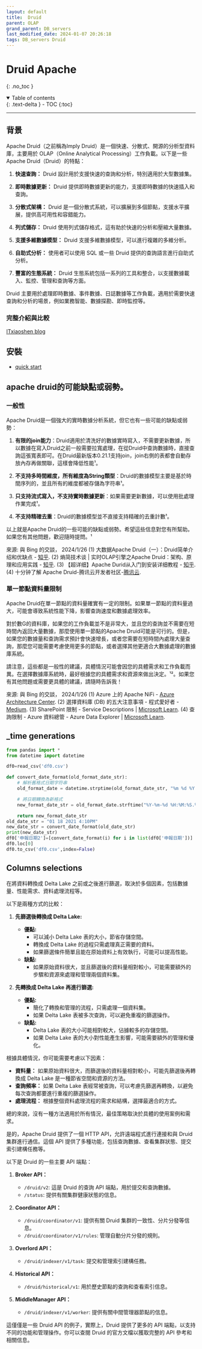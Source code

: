 ```yaml
---
layout: default
title:  Druid
parent: OLAP
grand_parent: DB_servers
last_modified_date: 2024-01-07 20:26:18
tags: DB_servers Druid
---
```


# Druid Apache
{: .no_toc }

<details open markdown="block">
  <summary>
    Table of contents
  </summary>
  {: .text-delta }
- TOC
{:toc}
</details>

---

## 背景

Apache Druid（之前稱為Imply Druid）是一個快速、分散式、開源的分析型資料庫，主要用於 OLAP（Online Analytical Processing）工作負載。以下是一些 Apache Druid（Druid）的特點：

1. **快速查詢：** Druid 設計用於支援快速的查詢和分析，特別適用於大型數據集。

2. **即時數據更新：** Druid 提供即時數據更新的能力，支援即時數據的快速插入和查詢。

3. **分散式架構：** Druid 是一個分散式系統，可以擴展到多個節點，支援水平擴展，提供高可用性和容錯能力。

4. **列式儲存：** Druid 使用列式儲存格式，這有助於快速的分析和壓縮大量數據。

5. **支援多維數據模型：** Druid 支援多維數據模型，可以進行複雜的多維分析。

6. **自助式分析：** 使用者可以使用 SQL 或一些 Druid 提供的查詢語言進行自助式分析。

7. **豐富的生態系統：** Druid 生態系統包括一系列的工具和整合，以支援數據載入、監控、管理和查詢等方面。

Druid 主要用於處理即時數據、事件數據、日誌數據等工作負載，適用於需要快速查詢和分析的場景，例如業務智能、數據探勘、即時監控等。

### 完整介紹與比較

[ITxiaoshen blog](https://www.cnblogs.com/itxiaoshen/p/17081162.html#%E9%80%82%E7%94%A8%E5%9C%BA%E6%99%AF)

## 安裝

- [quick start](https://druid.apache.org/docs/latest/tutorials/)

## apache druid的可能缺點或弱勢。

### 一般性

Apache Druid是一個強大的實時數據分析系統，但它也有一些可能的缺點或弱勢：

1. **有限的join能力**：Druid適用於清洗好的數據實時寫入，不需要更新數據，所以數據在寫入Druid之前一般需要拉寬處理，在從Druid中查詢數據時，直接查詢這張寬表即可。在Druid最新版本0.21.1支持join，join右側的表都會自動存放內存再做關聯，這樣會降低性能¹。

2. **不支持多時間維度，所有維度為String類型**：Druid的數據模型主要是基於時間序列的，並且所有的維度都被存儲為字符串¹。

3. **只支持流式寫入，不支持實時數據更新**：如果需要更新數據，可以使用批處理作業完成¹。

4. **不支持精確去重**：Druid的數據模型並不直接支持精確的去重計數¹。

以上就是Apache Druid的一些可能的缺點或弱勢。希望這些信息對您有所幫助。如果您有其他問題，歡迎隨時提問。¹

來源: 與 Bing 的交談， 2024/1/26
(1) 大数据Apache Druid（一）：Druid简单介绍和优缺点 - [知乎](https://zhuanlan.zhihu.com/p/554605708).
(2) 熵简技术谈 | 实时OLAP引擎之Apache Druid：架构、原理和应用实践 - [知乎](https://zhuanlan.zhihu.com/p/178572172).
(3) 【超详细】Apache Durid从入门到安装详细教程 - [知乎](https://zhuanlan.zhihu.com/p/558085506).
(4) 十分钟了解 Apache Druid-腾讯云开发者社区-[腾讯云](https://cloud.tencent.com/developer/article/1603640).

### 單一節點資料量限制

Apache Druid在單一節點的資料量確實有一定的限制。如果單一節點的資料量過大，可能會導致系統性能下降，影響查詢速度和數據處理效率。

對於數G的資料庫，如果您的工作負載並不是非常大，並且您的查詢並不需要在短時間內返回大量數據，那麼使用單一節點的Apache Druid可能是可行的。但是，如果您的數據量和查詢需求預計會快速增長，或者您需要在短時間內處理大量查詢，那麼您可能需要考慮使用更多的節點，或者選擇其他更適合大數據處理的數據庫系統。

請注意，這些都是一般性的建議，具體情況可能會因您的具體需求和工作負載而異。在選擇數據庫系統時，最好根據您的具體需求和資源來做出決定。¹²。如果您有其他問題或需要更具體的建議，請隨時告訴我！

來源: 與 Bing 的交談， 2024/1/26
(1) Azure 上的 Apache NiFi - [Azure Architecture Center](https://learn.microsoft.com/zh-tw/azure/architecture/example-scenario/data/azure-nifi).
(2) 選擇資料庫 (DB) 的五大注意事項 - 程式愛好者 - [Medium](https://medium.com/程式愛好者/選擇資料庫-db-的五大注意事項-a719e134e7d).
(3) SharePoint 限制 - Service Descriptions | [Microsoft Learn](https://learn.microsoft.com/zh-tw/office365/servicedescriptions/sharepoint-online-service-description/sharepoint-online-limits).
(4) 查詢限制 - Azure 資料總管 - Azure Data Explorer | [Microsoft Learn](https://learn.microsoft.com/zh-tw/azure/data-explorer/kusto/concepts/querylimits).

## _time generations

```python
from pandas import *
from datetime import datetime

df0=read_csv('df0.csv')

def convert_date_format(old_format_date_str):
    # 解析舊格式日期字符串
    old_format_date = datetime.strptime(old_format_date_str, "%m %d %Y %I:%M%p")

    # 將日期轉換為新格式
    new_format_date_str = old_format_date.strftime("%Y-%m-%d %H:%M:%S.%f")

    return new_format_date_str
old_date_str = "01 18 2021 4:10PM"
new_date_str = convert_date_format(old_date_str)
print(new_date_str)
df0['申報日期2']=[convert_date_format(i) for i in list(df0['申報日期'])]
df0.loc[0]
df0.to_csv('df0.csv',index=False)
```

## Columns selections

在將資料轉換成 Delta Lake 之前或之後進行篩選，取決於多個因素，包括數據量、性能需求、資料處理流程等。

以下是兩種方式的比較：

1. **先篩選後轉換成 Delta Lake:**
   - **優點:**
     - 可以減小 Delta Lake 表的大小，節省存儲空間。
     - 轉換成 Delta Lake 的過程只需處理真正需要的資料。
     - 如果篩選條件簡單且能在原始資料上有效執行，可能可以提高性能。
   - **缺點:**
     - 如果原始資料很大，並且篩選後的資料量相對較小，可能需要額外的步驟和資源來處理和管理兩個資料集。

2. **先轉換成 Delta Lake 再進行篩選:**
   - **優點:**
     - 簡化了轉換和管理的流程，只需處理一個資料集。
     - 如果 Delta Lake 表被多次查詢，可以避免重複的篩選操作。
   - **缺點:**
     - Delta Lake 表的大小可能相對較大，佔據較多的存儲空間。
     - 如果 Delta Lake 表的大小對性能產生影響，可能需要額外的管理和優化。

根據具體情況，你可能需要考慮以下因素：
- **資料量：** 如果原始資料很大，而篩選後的資料量相對較小，可能先篩選後再轉換成 Delta Lake 是一種節省空間和資源的方法。
- **查詢頻率：** 如果 Delta Lake 表經常被查詢，可以考慮先篩選再轉換，以避免每次查詢都要進行重複的篩選操作。
- **處理流程：** 根據整個資料處理流程的需求和結構，選擇最適合的方式。

總的來說，沒有一種方法適用於所有情況，最佳策略取決於具體的使用案例和需求。

是的，Apache Druid 提供了一個 HTTP API，允許遠端程式進行連接和與 Druid 集群進行通信。這個 API 提供了多種功能，包括查詢數據、查看集群狀態、提交索引建構任務等。

以下是 Druid 的一些主要 API 端點：

1. **Broker API：**
   - `/druid/v2`: 這是 Druid 的查詢 API 端點，用於提交和查詢數據。
   - `/status`: 提供有關集群健康狀態的信息。

2. **Coordinator API：**
   - `/druid/coordinator/v1`: 提供有關 Druid 集群的一致性、分片分發等信息。
   - `/druid/coordinator/v1/rules`: 管理自動分片分發的規則。

3. **Overlord API：**
   - `/druid/indexer/v1/task`: 提交和管理索引建構任務。

4. **Historical API：**
   - `/druid/historical/v1`: 用於歷史節點的查詢和查看索引信息。

5. **MiddleManager API：**
   - `/druid/indexer/v1/worker`: 提供有關中間管理器節點的信息。

這僅僅是一些 Druid API 的例子，實際上，Druid 提供了更多的 API 端點，以支持不同的功能和管理操作。你可以查閱 Druid 的官方文檔以獲取完整的 API 參考和相關信息。

